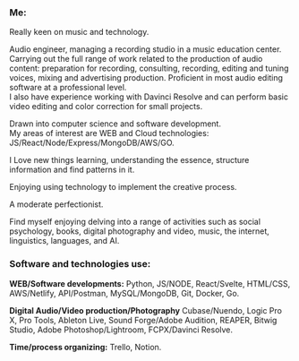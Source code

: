
### **Me:**

Really keen on music and technology.  

Audio engineer, managing a recording studio in a music education center.   
Carrying out the full range of work related to the production of audio content: preparation for recording, consulting, recording, editing and tuning voices, mixing and advertising production. 
Proficient in most audio editing software at a professional level.  
I also have experience working with Davinci Resolve and can perform basic video editing and color correction for small projects.

Drawn into computer science and software development.  
My areas of interest are WEB and Cloud technologies: JS/React/Node/Express/MongoDB/AWS/GO.

I Love new things learning, understanding the essence, structure information and find patterns in it.

Enjoying using technology to implement the creative process.

A moderate perfectionist.

Find myself enjoying delving into a range of activities such as social psychology, books, digital photography and video, music, the internet, linguistics, languages, and AI.


### **Software and technologies use:**

**WEB/Software developments:** Python, JS/NODE, React/Svelte, HTML/CSS, AWS/Netlify, API/Postman, MySQL/MongoDB, Git, Docker, Go.

**Digital Audio/Video production/Photography** Cubase/Nuendo, Logic Pro X, Pro Tools, Ableton Live, Sound Forge/Adobe Audition, REAPER, Bitwig Studio, Adobe Photoshop/Lightroom, FCPX/Davinci Resolve.

**Time/process organizing:** Trello, Notion.



